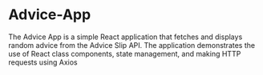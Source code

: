 # Advice-App
The Advice App is a simple React application that fetches and displays random advice from the Advice Slip API. The application demonstrates the use of React class components, state management, and making HTTP requests using Axios

